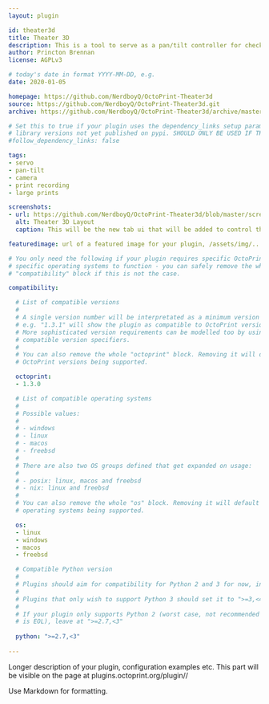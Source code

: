 ```yaml
---
layout: plugin

id: theater3d
title: Theater 3D
description: This is a tool to serve as a pan/tilt controller for checking on larger prints.
author: Princton Brennan
license: AGPLv3

# today's date in format YYYY-MM-DD, e.g.
date: 2020-01-05

homepage: https://github.com/NerdboyQ/OctoPrint-Theater3d
source: https://github.com/NerdboyQ/OctoPrint-Theater3d.git
archive: https://github.com/NerdboyQ/OctoPrint-Theater3d/archive/master.zip

# Set this to true if your plugin uses the dependency_links setup parameter to include
# library versions not yet published on pypi. SHOULD ONLY BE USED IF THERE IS NO OTHER OPTION!
#follow_dependency_links: false

tags:
- servo
- pan-tilt
- camera
- print recording
- large prints

screenshots:
- url: https://github.com/NerdboyQ/OctoPrint-Theater3d/blob/master/screenshot_plugin_00.png
  alt: Theater 3D Layout
  caption: This will be the new tab ui that will be added to control the pan/tilt system

featuredimage: url of a featured image for your plugin, /assets/img/...

# You only need the following if your plugin requires specific OctoPrint versions or
# specific operating systems to function - you can safely remove the whole
# "compatibility" block if this is not the case.

compatibility:

  # List of compatible versions
  #
  # A single version number will be interpretated as a minimum version requirement,
  # e.g. "1.3.1" will show the plugin as compatible to OctoPrint versions 1.3.1 and up.
  # More sophisticated version requirements can be modelled too by using PEP440
  # compatible version specifiers.
  #
  # You can also remove the whole "octoprint" block. Removing it will default to all
  # OctoPrint versions being supported.

  octoprint:
  - 1.3.0

  # List of compatible operating systems
  #
  # Possible values:
  #
  # - windows
  # - linux
  # - macos
  # - freebsd
  #
  # There are also two OS groups defined that get expanded on usage:
  #
  # - posix: linux, macos and freebsd
  # - nix: linux and freebsd
  #
  # You can also remove the whole "os" block. Removing it will default to all
  # operating systems being supported.

  os:
  - linux
  - windows
  - macos
  - freebsd

  # Compatible Python version
  #
  # Plugins should aim for compatibility for Python 2 and 3 for now, in which case the value should be ">=2.7,<4".
  #
  # Plugins that only wish to support Python 3 should set it to ">=3,<4". 
  #
  # If your plugin only supports Python 2 (worst case, not recommended for newly developed plugins since Python 2
  # is EOL), leave at ">=2.7,<3"
      
  python: ">=2.7,<3"
      
---
```


Longer description of your plugin, configuration examples etc. This part will be visible on the page at
plugins.octoprint.org/plugin/<your plugin identifier>/
    
Use Markdown for formatting.
